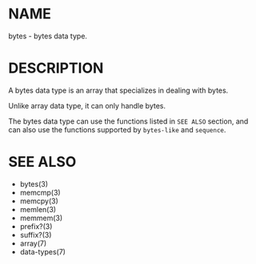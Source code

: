 # NAME
bytes - bytes data type.

# DESCRIPTION
A bytes data type is an array that specializes in dealing with bytes.

Unlike array data type, it can only handle bytes.

The bytes data type can use the functions listed in `SEE ALSO` section, and can also use the functions supported by `bytes-like` and `sequence`.

# SEE ALSO
- bytes(3)
- memcmp(3)
- memcpy(3)
- memlen(3)
- memmem(3)
- prefix?(3)
- suffix?(3)
- array(7)
- data-types(7)
